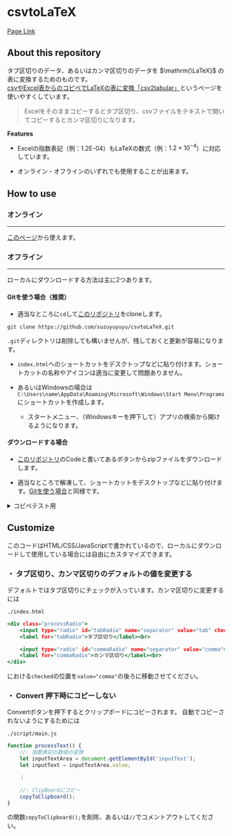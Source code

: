 # csvtoLaTeX
[Page Link](https://suzuyuyuyu.github.io/csvtoLaTeX)

## About this repository

タブ区切りのデータ、あるいはカンマ区切りのデータを $\mathrm{\LaTeX}$ の表に変換するためのものです。\
<a href="https://rra.yahansugi.com/scriptapplet/csv2tabular/">csvやExcel表からのコピペでLaTeXの表に変換「csv2tabular」</a>というページを使いやすくしています。

> Excelをそのままコピーするとタブ区切り、csvファイルをテキストで開いてコピーするとカンマ区切りになります。

**Features**
- Excelの指数表記（例：1.2E-04）もLaTeXの数式（例：$1.2\times 10^{-4}$）に対応しています。

- オンライン・オフラインのいずれでも使用することが出来ます。


## How to use
### オンライン
---
[このページ](https://suzuyuyuyu.github.io/csvtoLaTeX/)から使えます。

### オフライン
---
ローカルにダウンロードする方法は主に2つあります。

#### Gitを使う場合（推奨）

- 適当なところに`cd`して[このリポジトリ](https://github.com/suzuyuyuyu/csvtoLaTeX)をcloneします。
```shell
git clone https://github.com/suzuyuyuyu/csvtoLaTeX.git
```
`.git`ディレクトリは削除しても構いませんが、残しておくと更新が容易になります。

- `index.html`へのショートカットをデスクトップなどに貼り付けます。ショートカットの名称やアイコンは適当に変更して問題ありません。

- あるいはWindowsの場合は`C:\Users\name\AppData\Roaming\Microsoft\Windows\Start Menu\Programs`にショートカットを作成します。

    - スタートメニュー、（Windowsキーを押下して）アプリの検索から開けるようになります。

#### ダウンロードする場合

- [このリポジトリ](https://github.com/suzuyuyuyu/csvtoLaTeX.git)のCodeと書いてあるボタンからzipファイルをダウンロードします。

- 適当なところで解凍して、ショートカットをデスクトップなどに貼り付けます。[Gitを使う場合](#gitを使う場合)と同様です。


<details>
<summary>コピペテスト用</summary>

```csv
a, 2.00.E-03, 1.30E+00
b, 2.00.E+06, 1.30E+01
c, 2.00.E+00, 1.30E+01
d, 1.35.E+02, 1.35E+00
e, -1.20.E-13, 1.80E+01
```

</details>

## Customize
このコードはHTML/CSS/JavaScriptで書かれているので、ローカルにダウンロードして使用している場合には自由にカスタマイズできます。

### ・ タブ区切り、カンマ区切りのデフォルトの値を変更する

デフォルトではタブ区切りにチェックが入っています。カンマ区切りに変更するには

`./index.html`
```html:./index.html
<div class="processRadio">
    <input type="radio" id="tabRadio" name="separator" value="tab" checked>
    <label for="tabRadio">タブ区切り</label><br>

    <input type="radio" id="commaRadio" name="separator" value="comma">
    <label for="commaRadio">カンマ区切り</label><br>
</div>
```
における`checked`の位置を`value="comma"`の後ろに移動させてください。


### ・ Convert 押下時にコピーしない

Convertボタンを押下するとクリップボードにコピーされます。
自動でコピーされないようにするためには

`./script/main.js`
```Javascript:./script/main.js
function processText() {
    //: 指数表記の数値の変換
    let inputTextArea = document.getElementById('inputText');
    let inputText = inputTextArea.value;

    ︙

    //: ClipBoardにコピー
    copyToClipboard();
}
```
の関数`copyToClipboard();`を削除、あるいは`//`でコメントアウトしてください。
